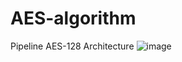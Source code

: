 # AES-algorithm
Pipeline AES-128 Architecture
![image](https://github.com/verilking/AES-algorithm/assets/127192016/bcce7787-139d-489b-b127-dcd9b6efd0d9)
